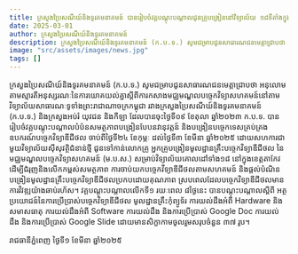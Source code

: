 ```yaml
---
title: ក្រសួងប្រៃសណីយ៍និងទូរគមនាគមន៍ បានរៀបចំវគ្គបណ្ដុះបណ្ដាលជូនគ្រូបង្រៀននៅវិទ្យាល័យ ១៨ទីតាំងក្នុងខេត្តតាកែវ
date: 2025-03-01
author: ក្រសួងប្រៃសណីយ៍និងទូរគមនាគមន៍
description: ក្រសួងប្រៃសណីយ៍និងទូរគមនាគមន៍ (ក.ប.ទ.) សូមជម្រាបជូនសាធារណជនមេត្តាជ្រាបថា អនុលោមតាមស្មារតីអនុស្សរណៈនៃការយោគយល់គ្នាស្តីពីការកសាងមជ្ឈមណ្ឌលបច្ចេកវិទ្យាសហគមន៍នៅតាមវិទ្យាល័យសាធារណៈទូទាំងព្រះរាជាណាចក្រកម្ពុជា រវាងក្រសួងប្រៃសណីយ៍និងទូរគមនាគមន៍ (ក.ប.ទ.) និងក្រសួងអប់រំ យុវជន និងកីឡា ដែលបានចុះថ្ងៃទី០៩ ខែតុលា ឆ្នាំ២០២៣ ក.ប.ទ. បានរៀបចំវគ្គបណ្តុះបណ្តាលបំប៉នសមត្ថភាពបង្រៀនបែបនវានុវត្តន៍ និងបង្រៀនបច្ចេកទេសគ្រប់គ្រងឧបករណ៍បច្ចេកវិទ្យាឌីជីថល ចាប់ពីថ្ងៃទី២៤ ខែកុម្ភៈ ដល់ថ្ងៃទី៣ ខែមីនា ឆ្នាំ២០២៥ ដោយសហការជាមួយវិទ្យាល័យស៊ីសុវត្ថិជំនាន់ថ្មី ជូនទៅកាន់លោកគ្រូ អ្នកគ្រូបង្រៀនមូលដ្ឋានគ្រឹះបច្ចេកវិទ្យាឌីជីថល នៃមជ្ឈមណ្ឌលបច្ចេកវិទ្យាសហគមន៍ (ម.ប.ស.) សម្រាប់វិទ្យាល័យគោលដៅទាំង១៨ នៅក្នុងខេត្តតាកែវ ដើម្បីជំរុញនិងលើកកម្ពស់សមត្ថភាព ការចាប់យកបច្ចេកវីទ្យាឌីជីថលតាមសហគមន៍ និងផ្ដល់បំណិនបង្រៀនមូលដ្ឋានគ្រឹះបច្ចេកវិទ្យាឌីជីថលប្រកបដោយគុណភាព ស្របពេលដែលបច្ចេកវិទ្យាឌីជីថលមានការវិវឌ្ឍយ៉ាងឆាប់រហ័ស។ វគ្គបណ្ដុះបណ្ដាលលើកទី១ រយៈពេល ៨ថ្ងៃនេះ បានបណ្ដុះបណ្ដាលស្ដីពី អត្ថប្រយោជន៍នៃការប្រើប្រាស់បច្ចេកវិទ្យាឌីជីថល មូលដ្ឋានគ្រឹះកុំព្យូទ័រ ការយល់ដឹងអំពី Hardware និងសមាសធាតុ ការយល់ដឹងអំពី Software ការយល់ដឹង និងការប្រើប្រាស់ Google Doc ការយល់ដឹង និងការប្រើប្រាស់ Google Slide ដោយមានសិក្ខាកាមចូលរួមសរុបចំនួន ៣៧ រូប។ រាជធានីភ្នំពេញ ថ្ងៃទី១ ខែមីនា ឆ្នាំ២០២៥។
image: "src/assets/images/news.jpg"
tags: []
---
```


ក្រសួងប្រៃសណីយ៍និងទូរគមនាគមន៍ (ក.ប.ទ.) សូមជម្រាបជូនសាធារណជនមេត្តាជ្រាបថា អនុលោមតាមស្មារតីអនុស្សរណៈនៃការយោគយល់គ្នាស្តីពីការកសាងមជ្ឈមណ្ឌលបច្ចេកវិទ្យាសហគមន៍នៅតាមវិទ្យាល័យសាធារណៈទូទាំងព្រះរាជាណាចក្រកម្ពុជា រវាងក្រសួងប្រៃសណីយ៍និងទូរគមនាគមន៍ (ក.ប.ទ.) និងក្រសួងអប់រំ យុវជន និងកីឡា ដែលបានចុះថ្ងៃទី០៩ ខែតុលា ឆ្នាំ២០២៣ ក.ប.ទ. បានរៀបចំវគ្គបណ្តុះបណ្តាលបំប៉នសមត្ថភាពបង្រៀនបែបនវានុវត្តន៍ និងបង្រៀនបច្ចេកទេសគ្រប់គ្រងឧបករណ៍បច្ចេកវិទ្យាឌីជីថល ចាប់ពីថ្ងៃទី២៤ ខែកុម្ភៈ ដល់ថ្ងៃទី៣ ខែមីនា ឆ្នាំ២០២៥ ដោយសហការជាមួយវិទ្យាល័យស៊ីសុវត្ថិជំនាន់ថ្មី ជូនទៅកាន់លោកគ្រូ អ្នកគ្រូបង្រៀនមូលដ្ឋានគ្រឹះបច្ចេកវិទ្យាឌីជីថល នៃមជ្ឈមណ្ឌលបច្ចេកវិទ្យាសហគមន៍ (ម.ប.ស.) សម្រាប់វិទ្យាល័យគោលដៅទាំង១៨ នៅក្នុងខេត្តតាកែវ ដើម្បីជំរុញនិងលើកកម្ពស់សមត្ថភាព ការចាប់យកបច្ចេកវីទ្យាឌីជីថលតាមសហគមន៍ និងផ្ដល់បំណិនបង្រៀនមូលដ្ឋានគ្រឹះបច្ចេកវិទ្យាឌីជីថលប្រកបដោយគុណភាព ស្របពេលដែលបច្ចេកវិទ្យាឌីជីថលមានការវិវឌ្ឍយ៉ាងឆាប់រហ័ស។ វគ្គបណ្ដុះបណ្ដាលលើកទី១ រយៈពេល ៨ថ្ងៃនេះ បានបណ្ដុះបណ្ដាលស្ដីពី អត្ថប្រយោជន៍នៃការប្រើប្រាស់បច្ចេកវិទ្យាឌីជីថល មូលដ្ឋានគ្រឹះកុំព្យូទ័រ ការយល់ដឹងអំពី Hardware និងសមាសធាតុ ការយល់ដឹងអំពី Software ការយល់ដឹង និងការប្រើប្រាស់ Google Doc ការយល់ដឹង និងការប្រើប្រាស់ Google Slide ដោយមានសិក្ខាកាមចូលរួមសរុបចំនួន ៣៧ រូប។

រាជធានីភ្នំពេញ ថ្ងៃទី១ ខែមីនា ឆ្នាំ២០២៥
